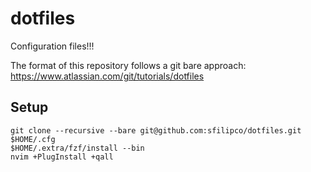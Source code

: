 # dotfiles

Configuration files!!!

The format of this repository follows a git bare approach:
https://www.atlassian.com/git/tutorials/dotfiles

## Setup

```
git clone --recursive --bare git@github.com:sfilipco/dotfiles.git $HOME/.cfg
$HOME/.extra/fzf/install --bin
nvim +PlugInstall +qall
```
